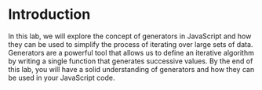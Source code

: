 # Introduction

In this lab, we will explore the concept of generators in JavaScript and how they can be used to simplify the process of iterating over large sets of data. Generators are a powerful tool that allows us to define an iterative algorithm by writing a single function that generates successive values. By the end of this lab, you will have a solid understanding of generators and how they can be used in your JavaScript code.
